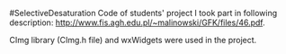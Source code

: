#SelectiveDesaturation
Code of students' project I took part in following description: http://www.fis.agh.edu.pl/~malinowski/GFK/files/46.pdf.

CImg library (CImg.h file) and wxWidgets were used in the project.
